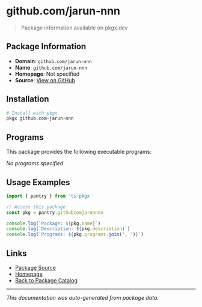 # github.com/jarun-nnn

> Package information available on pkgx.dev

## Package Information

- **Domain**: `github.com/jarun-nnn`
- **Name**: `github.com/jarun-nnn`
- **Homepage**: Not specified
- **Source**: [View on GitHub](https://github.com/pkgxdev/pantry/tree/main/projects/github.com/jarun-nnn/package.yml)

## Installation

```bash
# Install with pkgx
pkgx github.com-jarun-nnn
```

## Programs

This package provides the following executable programs:

*No programs specified*

## Usage Examples

```typescript
import { pantry } from 'ts-pkgx'

// Access this package
const pkg = pantry.githubcomjarunnnn

console.log(`Package: ${pkg.name}`)
console.log(`Description: ${pkg.description}`)
console.log(`Programs: ${pkg.programs.join(', ')}`)
```

## Links

- [Package Source](https://github.com/pkgxdev/pantry/tree/main/projects/github.com/jarun-nnn/package.yml)
- [Homepage](#)
- [Back to Package Catalog](../package-catalog.md)

---

*This documentation was auto-generated from package data.*
